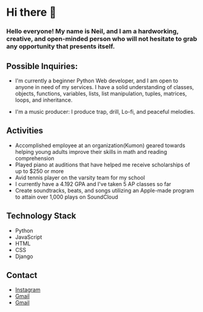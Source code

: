 # Hi there 👋


### Hello everyone! My name is Neil, and I am a hardworking, creative, and open-minded person who will not hesitate to grab any opportunity that presents itself.  


## Possible Inquiries:

  * I'm currently a beginner Python Web developer, and I am open to anyone in need of my services. I have a solid understanding of classes, objects, functions, 
      variables, lists, list manipulation, tuples, matrices, loops, and inheritance. 

   * I'm a music producer: I produce trap, drill, Lo-fi, and peaceful melodies.
## Activities

  * Accomplished employee at an organization(<amrk>Kumon</mark>) geared towards helping young adults improve their skills in math and reading comprehension
  * Played piano at auditions that have helped me receive scholarships of up to $250 or more
  * Avid tennis player on the varsity team for my school
  * I currently have a 4.192 GPA and I've taken 5 AP classes so far
  * Create soundtracks, beats, and songs utilizing an Apple-made program to attain over 1,000 plays on SoundCloud
## Technology Stack
 * Python
 * JavaScript
 * HTML
 * CSS
 * Django

## Contact
  * [Instagram]()
  * [Gmail](neilangraj@gmail.com)
  * [Gmail](neiljangra18@gbstu.org)
